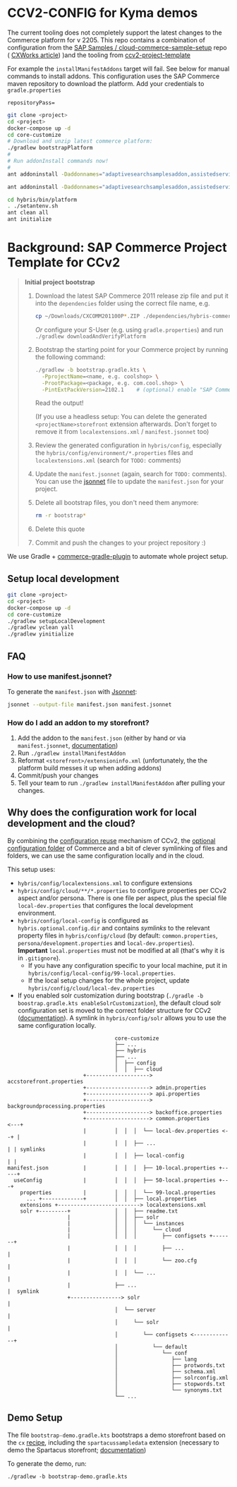 # CCV2-CONFIG for Kyma demos

The current tooling does not completely support the latest changes to the Commerce platform for v 2205.  This repo contains a combination of configuration from the [SAP Samples / cloud-commerce-sample-setup](https://github.com/SAP-samples/cloud-commerce-sample-setup/tree/main) repo ( [CXWorks article](https://www.sap.com/cxworks/article/2589632836/build_and_deploy_your_first_sap_commerce_cloud_project)) )and the tooling from [ccv2-project-template](https://github.com/sap-commerce-tools/ccv2-project-template)
 

For example the `installManifestAddons` target will fail.  See below for manual commands to install addons.
This configuration uses the SAP Commerce maven repository to download the platform.  Add your credentials to `gradle.properties`
```repositoryUser=
repositoryPass=
```

```sh
git clone <project>
cd <project>
docker-compose up -d
cd core-customize
# Download and unzip latest commerce platform:
./gradlew bootstrapPlatform
#
# Run addonInstall commands now!
#
ant addoninstall -Daddonnames="adaptivesearchsamplesaddon,assistedservicecustomerinterestsaddon,assistedservicepromotionaddon,assistedservicestorefront,assistedserviceyprofileaddon,captchaaddon,chineseaddressaddon,configurablebundleaddon,consignmenttrackingaddon,customercouponaddon,customercouponsamplesaddon,customerinterestsaddon,customerticketingaddon,eventtrackingwsaddon,merchandisingaddon,merchandisingstorefrontsampledataaddon,multicountrysampledataaddon,notificationaddon,ordermanagementaddon,orderselfserviceaddon,pcmbackofficesamplesaddon,personalizationaddon,personalizationsampledataaddon,personalizationyprofilesampledataaddon,profiletagaddon,selectivecartsplitlistaddon,smarteditaddon,stocknotificationaddon,textfieldconfiguratortemplateaddon,timedaccesspromotionengineaddon,timedaccesspromotionenginesamplesaddon,xyformssamples,xyformsstorefrontcommons,ysapproductconfigaddon" -DaddonStorefront.yacceleratorstorefront="yacceleratorstorefront"

ant addoninstall -Daddonnames="adaptivesearchsamplesaddon,assistedservicecustomerinterestsaddon,assistedservicepromotionaddon,assistedservicestorefront,assistedserviceyprofileaddon,captchaaddon,chineseaddressaddon,configurablebundleaddon,consignmenttrackingaddon,customercouponaddon,customercouponsamplesaddon,customerinterestsaddon,customerticketingaddon,eventtrackingwsaddon,merchandisingaddon,merchandisingstorefrontsampledataaddon,multicountrysampledataaddon,notificationaddon,ordermanagementaddon,orderselfserviceaddon,pcmbackofficesamplesaddon,personalizationaddon,personalizationsampledataaddon,personalizationyprofilesampledataaddon,profiletagaddon,selectivecartsplitlistaddon,smarteditaddon,stocknotificationaddon,textfieldconfiguratortemplateaddon,timedaccesspromotionengineaddon,timedaccesspromotionenginesamplesaddon,xyformssamples,xyformsstorefrontcommons,ysapproductconfigaddon,accountsummaryaddon,b2bacceleratoraddon,b2bpunchoutaddon,chinesecommerceorgaddressaddon,commerceorgaddon,commerceorgsamplesaddon,sapproductconfigb2baddon" -DaddonStorefront.yacceleratorstorefront="yb2bacceleratorstorefront"

cd hybris/bin/platform
. ./setantenv.sh
ant clean all
ant initialize
```

# Background: SAP Commerce Project Template for CCv2

> **Initial project bootstrap**
>
> 1. Download the latest SAP Commerce 2011 release zip file and put it into the `dependencies` folder
>    using the correct file name, e.g.
>
>    ```bash
>    cp ~/Downloads/CXCOMM201100P*.ZIP ./dependencies/hybris-commerce-suite-2011.6.zip
>    ```
>    *Or* configure your S-User (e.g. using `gradle.properties`) and run `./gradlew downloadAndVerifyPlatform`
>    
> 1. Bootstrap the starting point for your Commerce project by running the following command:
>
>    ```bash
>    ./gradlew -b bootstrap.gradle.kts \
>      -PprojectName=<name, e.g. coolshop> \
>      -ProotPackage=<package, e.g. com.cool.shop> \
>      -PintExtPackVersion=2102.1    # (optional) enable "SAP Commerce Cloud, Integration Extension Pack"
>    ```
>
>    Read the output!
>
>    (If you use a headless setup: You can delete the generated `<projectName>storefront` extension
>     afterwards. Don't forget to remove it from `localextensions.xml` / `manifest.jsonnet` too)
> 1. Review the generated configuration in `hybris/config`, especially the `hybris/config/environment/*.properties`
>    files and `localextensions.xml` (search for `TODO:` comments)
> 1. Update the `manifest.jsonnet` (again, search for `TODO:` comments).\
>    You can use the [jsonnet] file to update the `manifest.json` for your project.
> 1. Delete all bootstrap files, you don't need them anymore:
>
>    ```bash
>    rm -r bootstrap*
>    ```
>
> 1. Delete this quote
> 1. Commit and push the changes to your project repository :)

We use Gradle + [commerce-gradle-plugin][plugin] to automate whole project setup.

[plugin]: https://github.com/SAP/commerce-gradle-plugin

## Setup local development

```sh
git clone <project>
cd <project>
docker-compose up -d
cd core-customize
./gradlew setupLocalDevelopment
./gradlew yclean yall
./gradlew yinitialize
```

## FAQ

###  How to use manifest.jsonnet?

To generate the `manifest.json` with [Jsonnet][jsonnet]:

```bash
jsonnet --output-file manifest.json manifest.jsonnet
```

[jsonnet]: https://jsonnet.org/

### How do I add an addon to my storefront?

1. Add the addon to the `manifest.json` (either by hand or via `manifest.jsonnet`, [documentation][addon])
1. Run `./gradlew installManifestAddon`
1. Reformat `<storefront>/extensioninfo.xml` (unfortunately, the the platform build messes it up when adding addons)
1. Commit/push your changes
1. Tell your team to run `./gradlew installManifestAddon` after pulling your changes.

[addon]: https://help.sap.com/viewer/1be46286b36a4aa48205be5a96240672/LATEST/en-US/9a3ab7d08c704fccb7fd899e876d41d6.html

## Why does the configuration work for local development and the cloud?

By combining the [configuration reuse][reuse] mechanism of CCv2, the [optional configuration folder][folder]
of Commerce and a bit of clever symlinking of files and folders, we can use the same configuration
locally and in the cloud.

This setup uses:

- `hybris/config/localextensions.xml` to configure extensions
- `hybris/config/cloud/**/*.properties` to configure properties per CCv2 aspect and/or persona.
   There is one file per aspect, plus the special file `local-dev.properties` that configures the local development environment.
- `hybris/config/local-config` is configured as `hybris.optional.config.dir` and contains *symlinks* 
  to the relevant property files in `hybris/config/cloud` (by default: `common.properties`, `persona/development.properties` and `local-dev.properties`).\
  **Important** `local.properties` must not be modified at all (that's why it is in `.gitignore`).
  - If you have any configuration specific to your local machine, put it in `hybris/config/local-config/99-local.properties`.
  - If the local setup changes for the whole project, update `hybris/config/cloud/local-dev.properties`
- If you enabled solr customization during bootstrap (`./gradle -b boostrap.gradle.kts enableSolrCustomization`), the default cloud solr configuration set is moved to the correct folder structure for CCv2 ([documentation][solr]).
  A symlink in `hybris/config/solr` allows you to use the same configuration locally.

```
                                  core-customize
                                  ├── ...
                                  ├── hybris
                                  ├── ...
                                  │  ├── config
                                  │  │  ├── cloud
                        +--------------------> accstorefront.properties
                        +--------------------> admin.properties
                        +--------------------> api.properties
                        +--------------------> backgroundprocessing.properties
                        +--------------------> backoffice.properties
                        +--------------------> common.properties     <---+
                        |         │  │  │  └── local-dev.properties <--+ |
                        |         │  │  ├── ...                        | | symlinks
                        |         │  │  ├── local-config               | |
manifest.json           |         │  │  │  ├── 10-local.properties +-----+
  useConfig             |         │  │  │  ├── 50-local.properties +---+
    properties          |         │  │  │  └── 99-local.properties
      ... +-------------+         │  │  ├── local.properties
    extensions +--------------------------> localextensions.xml
    solr +---------+              │  │  ├── readme.txt
                   |              │  │  ├── solr
                   |              │  │  │  └── instances
                   |              │  │  │     └── cloud
                   |              │  │  │        ├── configsets +-------+
                   |              │  │  │        ├── ...                |
                   |              │  │  │        └── zoo.cfg            |
                   |              │  │  └── ...                         |
                   |              ├── ...                               |  symlink
                   +----------------> solr                              |
                                  │  └── server                         |
                                  │     └── solr                        |
                                  │        └── configsets <-------------+
                                  │           └── default
                                  │              └── conf
                                  │                 ├── lang
                                  │                 ├── protwords.txt
                                  │                 ├── schema.xml
                                  │                 ├── solrconfig.xml
                                  │                 ├── stopwords.txt
                                  │                 └── synonyms.txt
                                  └── ...

```

[reuse]: https://help.sap.com/viewer/1be46286b36a4aa48205be5a96240672/LATEST/en-US/2311d89eef9344fc81ef168ac9668307.html
[folder]: https://help.sap.com/viewer/b490bb4e85bc42a7aa09d513d0bcb18e/LATEST/en-US/8beb75da86691014a0229cf991cb67e4.html
[solr]: https://help.sap.com/viewer/b2f400d4c0414461a4bb7e115dccd779/LATEST/en-US/f7251d5a1d6848489b1ce7ba46300fe6.html

## Demo Setup

The file `bootstrap-demo.gradle.kts` bootstraps a demo storefront based on the `cx` [recipe][recipe],
including the `spartacussampledata` extension (necessary to demo the Spartacus storefront; [documentation][spartacussample])

To generate the demo, run:
```
./gradlew -b bootstrap-demo.gradle.kts
```
[spartacussample]: https://sap.github.io/spartacus-docs/spartacussampledata-extension/
[recipe]: https://help.sap.com/viewer/a74589c3a81a4a95bf51d87258c0ab15/2011/en-US/f09d46cf4a2546b586ed7021655e4715.html
